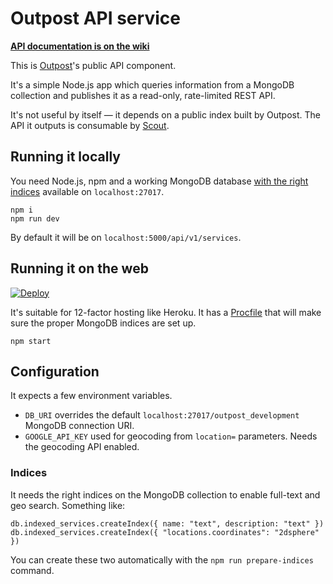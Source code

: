 # Outpost API service

**[API documentation is on the wiki](https://github.com/wearefuturegov/outpost-api-service/wiki)**

This is [Outpost](https://github.com/wearefuturegov/outpost)'s public API component.

It's a simple Node.js app which queries information from a MongoDB collection and publishes it as a read-only, rate-limited REST API.

It's not useful by itself — it depends on a public index built by Outpost. The API it outputs is consumable by [Scout](https://github.com/wearefuturegov/scout-x).

## Running it locally

You need Node.js, npm and a working MongoDB database [with the right indices](#indexes) available on `localhost:27017`.

```
npm i
npm run dev
```

By default it will be on `localhost:5000/api/v1/services`.

## Running it on the web

[![Deploy](https://www.herokucdn.com/deploy/button.svg)](
https://heroku.com/deploy)

It's suitable for 12-factor hosting like Heroku. It has a [Procfile](https://devcenter.heroku.com/articles/procfile) that will make sure the proper MongoDB indices are set up.

```
npm start
```

## Configuration

It expects a few environment variables.

- `DB_URI` overrides the default `localhost:27017/outpost_development` MongoDB connection URI.
- `GOOGLE_API_KEY` used for geocoding from `location=` parameters. Needs the geocoding API enabled.

### Indices

It needs the right indices on the MongoDB collection to enable full-text and geo search. Something like:

```
db.indexed_services.createIndex({ name: "text", description: "text" })
db.indexed_services.createIndex({ "locations.coordinates": "2dsphere" })
```

You can create these two automatically with the `npm run prepare-indices` command.
